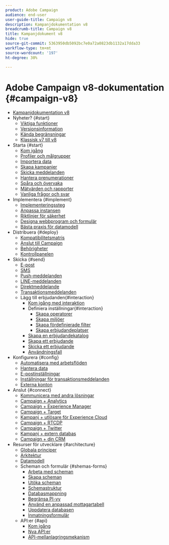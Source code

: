 ```yaml
---
product: Adobe Campaign
audience: end-user
user-guide-title: Campaign v8
description: Kampanjdokumentation v8
breadcrumb-title: Campaign v8
title: Kampanjdokument v8
hide: true
source-git-commit: 5363950db5092bc7e0a72a0823db1132a17dda33
workflow-type: tm+mt
source-wordcount: '197'
ht-degree: 30%

---
```



# Adobe Campaign v8-dokumentation {#campaign-v8}

+ [Kampanjdokumentation v8](campaign-home.md)
+ Nyheter? {#start}
   + [Viktiga funktioner](start/whats-new.md)
   + [Versionsinformation](start/release-notes.md)
   + [Kända begränsningar](start/known-limitations.md)
   + [Klassisk v7 till v8](start/capability-matrix.md)
+ Starta {#start}
   + [Kom igång](start/get-started.md)
   + [Profiler och målgrupper](start/audiences.md)
   + [Importera data](start/import.md)
   + [Skapa kampanjer](start/campaigns.md)
   + [Skicka meddelanden](start/create-message.md)
   + [Hantera prenumerationer](start/subscriptions.md)
   + [Spåra och övervaka](start/tracking.md)
   + [Mätvärden och rapporter](start/reporting.md)
   + [Vanliga frågor och svar ](start/campaign-faq.md)
+ Implementera {#implement}
   + [Implementeringssteg](start/implement.md)
   + [Anpassa instansen](dev/customize.md)
   + [Riktlinjer för säkerhet](config/security.md)
   + [Designa webbprogram och formulär](dev/webapps.md)
   + [Bästa praxis för datamodell](dev/datamodel-best-practices.md)
+ Distribuera {#deploy}
   + [Kompatibilitetsmatris](start/compatibility-matrix.md)
   + [Anslut till Campaign](start/connect.md)
   + [Behörigheter](start/permissions.md)
   + [Kontrollpanelen  ](config/self-service.md)
+ Skicka {#send}
   + [E-post](send/email.md)
   + [SMS](send/sms.md)
   + [Push-meddelanden](send/push.md)
   + [LINE-meddelanden](send/line.md)
   + [Direktmeddelande](send/direct-mail.md)
   + [Transaktionsmeddelanden](send/transactional.md)
   + Lägg till erbjudanden{#interaction}
      + [Kom igång med interaktion](send/interaction.md)
      + Definiera inställningar{#interaction}
         + [Skapa operatorer](send/interaction-operators.md)
         + [Skapa miljöer](send/interaction-env.md)
         + [Skapa fördefinierade filter](send/interaction-predefined-filters.md)
         + [Skapa erbjudandeplatser](send/interaction-offer-spaces.md)
      + [Skapa en erbjudandekatalog](send/interaction-offer-catalog.md)
      + [Skapa ett erbjudande](send/interaction-offer.md)
      + [Skicka ett erbjudande](send/interaction-send-offers.md)
      + [Användningsfall](send/interaction-use-cases.md)
+ Konfigurera {#config}
   + [Automatisera med arbetsflöden](config/workflows.md)
   + [Hantera data](config/replication.md)
   + [E-postinställningar](config/email-settings.md)
   + [Inställningar för transaktionsmeddelanden](config/transactional-msg-settings.md)
   + [Externa konton](config/external-accounts.md)
+ Anslut {#connect}
   + [Kommunicera med andra lösningar](connect/integration.md)
   + [Campaign + Analytics](connect/ac-aa.md)
   + [Campaign + Experience Manager](connect/ac-aem.md)
   + [Campaign + Target](connect/ac-at.md)
   + [Kampanj + utlösare för Experience Cloud](connect/ac-triggers.md)
   + [Campaign + RTCDP](connect/ac-rtcdp.md)
   + [Campaign + Twitter](connect/ac-tw.md)
   + [Kampanj + extern databas](connect/fda.md)
   + [Campaign + din CRM](connect/crm.md)
+ Resurser för utvecklare {#architecture}
   + [Globala principer](dev/general-architecture.md)
   + [Arkitektur](dev/architecture.md)
   + [Datamodell](dev/datamodel.md)
   + Scheman och formulär {#shemas-forms}
      + [Arbeta med scheman](dev/schemas.md)
      + [Skapa scheman](dev/create-schema.md)
      + [Utöka scheman](dev/extend-schema.md)
      + [Schemastruktur](dev/schema-structure.md)
      + [Databasmappning](dev/database-mapping.md)
      + [Begränsa PI-vy](dev/restrict-pi-view.md)
      + [Använd en anpassad mottagartabell](dev/custom-recipient.md)
      + [Uppdatera databasen](dev/update-database-structure.md)
      + [Inmatningsformulär](dev/forms.md)
   + API:er {#api}
      + [Kom igång](dev/api.md)
      + [Nya API:er](dev/new-apis.md)
      + [API-mellanlagringsmekanism](dev/staging.md)
